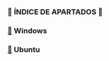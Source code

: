 ### :round_pushpin: **ÍNDICE DE APARTADOS** :round_pushpin:

### [:pushpin:](requerimientos/README.md) Windows
### [:pushpin:](parametros/README.md) Ubuntu
